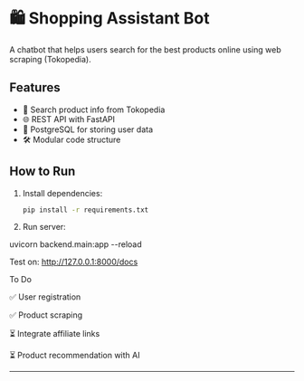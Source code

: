# 🛍️ Shopping Assistant Bot

A chatbot that helps users search for the best products online using web scraping (Tokopedia).

## Features

- 🔎 Search product info from Tokopedia
- 🌐 REST API with FastAPI
- 🧠 PostgreSQL for storing user data
- 🛠️ Modular code structure

## How to Run

1. Install dependencies:
   ```bash
   pip install -r requirements.txt
   
2. Run server:

uvicorn backend.main:app --reload

Test on:
http://127.0.0.1:8000/docs

To Do

✅ User registration

✅ Product scraping

⏳ Integrate affiliate links

⏳ Product recommendation with AI



---


